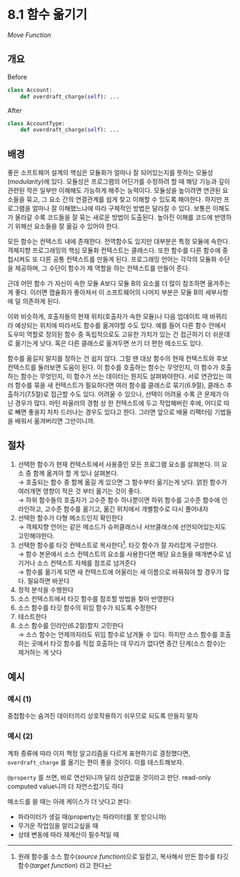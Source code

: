 # 8.1 함수 옮기기

_Move Function_

## 개요

Before

```python
class Account:
    def overdraft_charge(self): ...
```

After

```python
class AccountType:
    def overdraft_charge(self): ...
```

## 배경

좋은 소프트웨어 설계의 핵심은 모듈화가 얼마나 잘 되어있는지를 뜻하는 모듈성(_modularity_)에 있다.
모듈성은 프로그램의 어딘가를 수정하려 할 때 해당 기능과 깊이 관련된 작은 일부만 이해해도 가능하게 해주는 능력이다.
모듈성을 높이려면 연관된 요소들을 묶고, 그 요소 간의 연결관계를 쉽게 찾고 이해할 수 있도록 해야한다.
하지만 프로그램을 얼마나 잘 이해했느냐에 따라 구체적인 방법은 달라질 수 있다.
보통은 이해도가 올라갈 수록 코드들을 잘 묶는 새로운 방법이 도출된다.
높아진 이해를 코드에 반영하기 위해선 요소들을 잘 옮길 수 있어야 한다.

모든 함수는 컨텍스트 내에 존재한다. 전역함수도 있지만 대부분은 특정 모듈에 속한다.
객체지향 프로그래밍의 핵심 모듈화 컨텍스트는 클래스다. 또한 함수를 다른 함수에 중첩시켜도 또 다른 공통 컨텍스트를 만들게 된다.
프로그래밍 언어는 각각의 모듈화 수단을 제공하며, 그 수단이 함수가 제 역할을 하는 컨텍스트를 만들어 준다.

근데 어떤 함수 가 자신이 속한 모듈 A보다 모듈 B의 요소를 더 많이 참조하면 옮겨주는게 좋다.
이러면 캡슐화가 좋아져서 이 소프트웨어의 나머지 부분은 모듈 B의 세부사항에 덜 의존하게 된다.

이와 비슷하게, 호출자들의 현재 위치(호출자가 속한 모듈)나 다음 업데이트 때 바뀌리라 예상되는 위치에 따라서도 함수를 옮겨야할 수도 있다.
예를 들어 다른 함수 안에서 도우미 역할로 정의된 함수 중 독립적으로도 고유한 가치가 있는 건 접근하기 더 쉬운데로 옮기는게 낫다.
혹은 다른 클래스로 옮겨두면 쓰기 더 편한 메소드도 있다.

함수를 옮길지 말지를 정하는 건 쉽지 않다. 그럴 땐 대상 함수의 현재 컨텍스트와 후보 컨텍스트를 둘러보면 도움이 된다.
이 함수를 호출하는 함수는 무엇인지, 이 함수가 호출하는 함수는 무엇인지, 이 함수가 쓰는 데이터는 뭔지도 살펴봐야한다.
서로 연관있는 여러 함수를 묶을 새 컨텍스트가 필요하다면 여러 함수를 클래스로 묶기(6.9절), 클래스 추출하기(7.5절)로 접근할 수도 있다.
어려울 수 있으나, 선택이 어려울 수록 큰 문제가 아닌 경우가 많다.
마틴 파울러의 경험 상 한 컨텍스트에 두고 작업해버린 후에, 어디로 따로 빼면 좋을지 차차 드러나는 경우도 있다고 한다.
그러면 앞으로 배울 리팩터링 기법들을 배워서 옮겨버리면 그만이니까.

## 절차

1. 선택한 함수가 현재 컨텍스트에서 사용중인 모든 프로그램 요소를 살펴본다. 이 요소 중 함께 옮겨야 할 게 있나 살펴본다. <br />
→ 호출되는 함수 중 함께 옮길 게 있으면 그 함수부터 옮기는게 낫다. 얽힌 함수가 여러개면 영향이 적은 것 부터 옮기는 것이 좋다. <br />
→ 하위 함수들의 호출자가 고수준 함수 하나뿐이면 하위 함수를 고수준 함수에 인라인하고, 고수준 함수를 옮기고, 옮긴 위치에서 개별함수로 다시 풀어내자
2. 선택한 함수가 다형 메소드인지 확인한다 <br />
→ 객체지향 언어는 같은 메소드가 슈퍼클래스나 서브클래스에 선언되어있는지도 고민해야한다.
3. 선택한 함수를 타깃 컨텍스트로 복사한다[^1]. 타깃 함수가 잘 자리잡게 구성한다. <br />
→ 함수 본문에서 소스 컨텍스트의 요소를 사용한다면 해당 요소들을 매개변수로 넘기거나 소스 컨텍스트 자체를 참조로 넘겨준다 <br />
→ 함수를 옮기게 되면 새 컨텍스트에 어울리는 새 이름으로 바꿔줘야 할 경우가 많다. 필요하면 바꾼다
4. 정적 분석을 수행한다
5. 소스 컨텍스트에서 타깃 함수를 참조할 방법을 찾아 반영한다
6. 소스 함수를 타깃 함수의 위임 함수가 되도록 수정한다
7. 테스트한다
8. 소스 함수를 인라인(6.2절)할지 고민한다 <br />
→ 소스 함수는 언제까지라도 위임 함수로 남겨둘 수 있다. 하지만 소스 함수를 호출하는 곳에서 타깃 함수를 직접 호출하는 데 무리가 없다면 중간 단계(소스 함수)는 제거하는 게 낫다


## 예시

### 예시 (1)

중첩함수는 숨겨진 데이터끼리 상호작용하기 쉬우므로 되도록 만들지 말자

### 예시 (2)

계좌 종류에 따라 이자 책정 알고리즘을 다르게 표현하기로 결정했다면, `overdraft_charge` 를 옮기는 편이 좋을 것이다.
이를 테스트해보자.

`@property` 를 쓰면, 바로 연산되니까 달리 상관없을 것이라고 판단. read-only computed value니까 더 자연스럽기도 하다

메소드를 쓸 때는 아래 케이스가 더 낫다고 본다:

- 파라미터가 생길 때(property는 파라미터를 못 받으니까)
- 무거운 작업임을 알리고싶을 때 
- 상태 변동에 따라 재계산이 필수적일 때


[^1]: 원래 함수를 소스 함수(_source function_)으로 일컫고, 복사해서 만든 함수를 타깃 함수(_target function_) 라고 한다